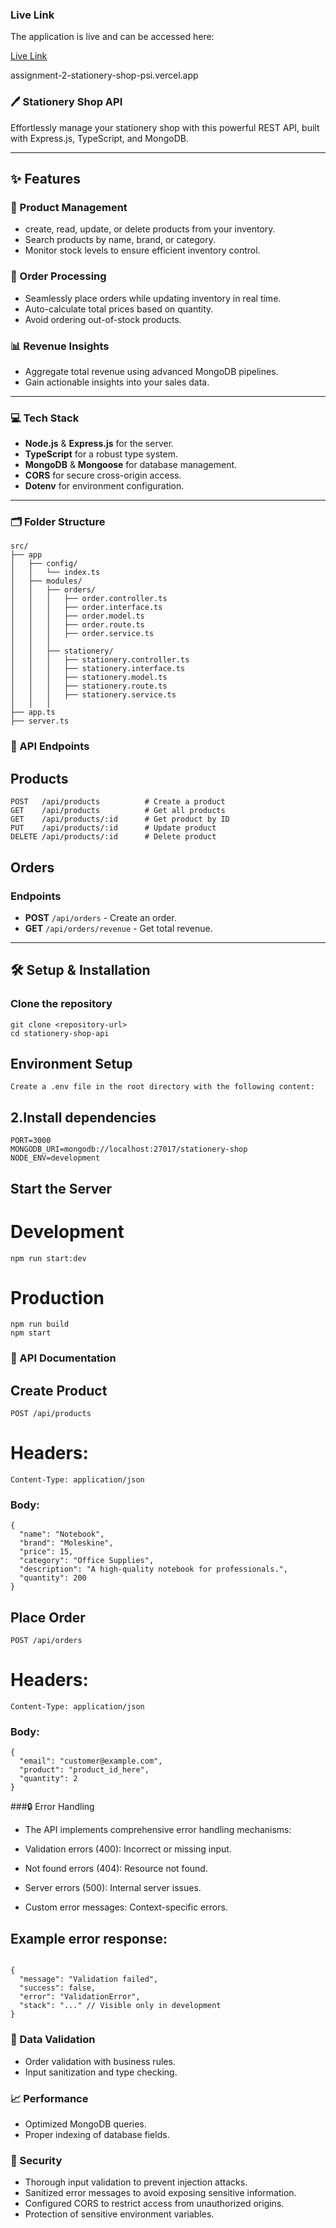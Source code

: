 ### Live Link

The application is live and can be accessed here:

[Live Link](https://assignment-2-stationery-shop-psi.vercel.app/)


assignment-2-stationery-shop-psi.vercel.app

### 🖊️ Stationery Shop API

Effortlessly manage your stationery shop with this powerful REST API, built with Express.js, TypeScript, and MongoDB.

---

## ✨ Features

### 🎨 Product Management
- create, read, update, or delete products from your inventory.
- Search products by name, brand, or category.
- Monitor stock levels to ensure efficient inventory control.

### 🛒 Order Processing
- Seamlessly place orders while updating inventory in real time.
- Auto-calculate total prices based on quantity.
- Avoid ordering out-of-stock products.

### 📊 Revenue Insights
- Aggregate total revenue using advanced MongoDB pipelines.
- Gain actionable insights into your sales data.

---

### 💻 Tech Stack

- **Node.js** & **Express.js** for the server.
- **TypeScript** for a robust type system.
- **MongoDB** & **Mongoose** for database management.
- **CORS** for secure cross-origin access.
- **Dotenv** for environment configuration.

---

### 🗂️ Folder Structure

```plaintext
src/
├── app
│   ├── config/
│   │   └── index.ts
│   ├── modules/
│   │   ├── orders/
│   │   │   ├── order.controller.ts
│   │   │   ├── order.interface.ts
│   │   │   ├── order.model.ts
│   │   │   ├── order.route.ts
│   │   │   ├── order.service.ts
│   │   │   
│   │   ├── stationery/
│   │   │   ├── stationery.controller.ts
│   │   │   ├── stationery.interface.ts
│   │   │   ├── stationery.model.ts
│   │   │   ├── stationery.route.ts
│   │   │   ├── stationery.service.ts
│   │   │   
├── app.ts
├── server.ts

```
### 🚦 API Endpoints




## Products
```
POST   /api/products          # Create a product
GET    /api/products          # Get all products
GET    /api/products/:id      # Get product by ID
PUT    /api/products/:id      # Update product
DELETE /api/products/:id      # Delete product
```
## Orders
### Endpoints
- **POST** `/api/orders` - Create an order.
- **GET** `/api/orders/revenue` - Get total revenue.

---

## 🛠️ Setup & Installation
### Clone the repository
```
git clone <repository-url>
cd stationery-shop-api
```
## Environment Setup
```
Create a .env file in the root directory with the following content:
```

## 2.Install dependencies
```
PORT=3000
MONGODB_URI=mongodb://localhost:27017/stationery-shop
NODE_ENV=development
```

## Start the Server
# Development
```
npm run start:dev
```

# Production
```
npm run build
npm start
```

### 📝 API Documentation
## Create Product
```
POST /api/products
```
# Headers:
```
Content-Type: application/json
```

### Body:
```
{
  "name": "Notebook",
  "brand": "Moleskine",
  "price": 15,
  "category": "Office Supplies",
  "description": "A high-quality notebook for professionals.",
  "quantity": 200
}
```


## Place Order
```
POST /api/orders
```
# Headers:
```
Content-Type: application/json
```

### Body:
```
{
  "email": "customer@example.com",
  "product": "product_id_here",
  "quantity": 2
}

```

###🔒 Error Handling

- The API implements comprehensive error handling mechanisms:

- Validation errors (400): Incorrect or missing input.
- Not found errors (404): Resource not found.
- Server errors (500): Internal server issues.
- Custom error messages: Context-specific errors.

## Example error response:
```

{
  "message": "Validation failed",
  "success": false,
  "error": "ValidationError",
  "stack": "..." // Visible only in development
}
```


### 🧪 Data Validation
- Order validation with business rules.
- Input sanitization and type checking.

### 📈 Performance
- Optimized MongoDB queries.
- Proper indexing of database fields.

### 🔐 Security
- Thorough input validation to prevent injection attacks.
- Sanitized error messages to avoid exposing sensitive information.
- Configured CORS to restrict access from unauthorized origins.
- Protection of sensitive environment variables.
